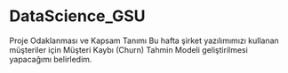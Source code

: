 # DataScience_GSU
Proje Odaklanması ve Kapsam Tanımı
Bu hafta şirket yazılımımızı kullanan müşteriler için Müşteri Kaybı (Churn) Tahmin Modeli geliştirilmesi yapacağımı belirledim.
